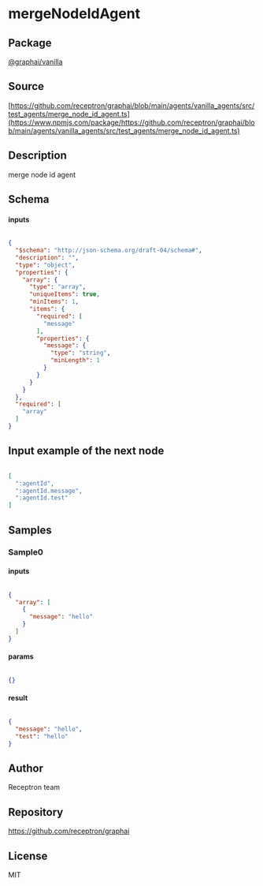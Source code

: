 # mergeNodeIdAgent

## Package
[@graphai/vanilla](https://www.npmjs.com/package/@graphai/vanilla)
## Source
[https://github.com/receptron/graphai/blob/main/agents/vanilla_agents/src/test_agents/merge_node_id_agent.ts](https://www.npmjs.com/package/https://github.com/receptron/graphai/blob/main/agents/vanilla_agents/src/test_agents/merge_node_id_agent.ts)

## Description

merge node id agent

## Schema

#### inputs

```json

{
  "$schema": "http://json-schema.org/draft-04/schema#",
  "description": "",
  "type": "object",
  "properties": {
    "array": {
      "type": "array",
      "uniqueItems": true,
      "minItems": 1,
      "items": {
        "required": [
          "message"
        ],
        "properties": {
          "message": {
            "type": "string",
            "minLength": 1
          }
        }
      }
    }
  },
  "required": [
    "array"
  ]
}

````

## Input example of the next node

```json

[
  ":agentId",
  ":agentId.message",
  ":agentId.test"
]

````

## Samples

### Sample0

#### inputs

```json

{
  "array": [
    {
      "message": "hello"
    }
  ]
}

````

#### params

```json

{}

````

#### result

```json

{
  "message": "hello",
  "test": "hello"
}

````

## Author

Receptron team

## Repository

https://github.com/receptron/graphai

## License

MIT

